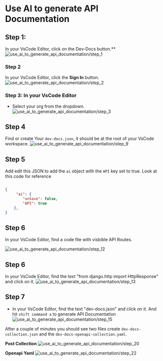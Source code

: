 
  
  # Use AI to generate API Documentation

## Step 1: 

In your VsCode Editor, click on the Dev-Docs button.**
![use_ai_to_generate_api_documentation/step_1](/img/use_ai_to_generate_api_documentation/step_1.png)

### Step 2
In your VsCode Editor, click the **Sign In** button.
![use_ai_to_generate_api_documentation/step_2](/img/use_ai_to_generate_api_documentation/step_2.png)

### Step 3: In your VsCode Editor

- Select your org from the dropdown.
![use_ai_to_generate_api_documentation/step_3](/img/use_ai_to_generate_api_documentation/step_3.png)


## Step 4
Find or create Your `dev-docs.json`, it should be at the root of your VsCode workspace.
![use_ai_to_generate_api_documentation/step_9](/img/use_ai_to_generate_api_documentation/step_9.png)


## Step 5

Add edit this JSON to add the `ai` object with the `API` key set to true.  Look at this code for reference

```json

{
     "ai": {
        "onSave": false,
        "API": true
    },
}

```

## Step 6

In your VsCode Editor, find a code file with visbible API Routes.

![use_ai_to_generate_api_documentation/step_12](/img/use_ai_to_generate_api_documentation/step_12.png)

## Step 6

In your VsCode Editor, find the text "from django.http import HttpResponse" and click on it.
![use_ai_to_generate_api_documentation/step_13](/img/use_ai_to_generate_api_documentation/step_13.png)

## Step 7

- In your VsCode Editor, find the text "dev-docs.json" and click on it.  And hit `shift command a` to generate API Documentation
![use_ai_to_generate_api_documentation/step_15](/img/use_ai_to_generate_api_documentation/step_15.png)

After a couple of minutes you should see two files create `dev-docs-collection.json` and the `dev-docs-openapi-collection.yaml`.


**Post Collection**
![use_ai_to_generate_api_documentation/step_20](/img/use_ai_to_generate_api_documentation/step_20.png)


**Openapi Yaml**
![use_ai_to_generate_api_documentation/step_22](/img/use_ai_to_generate_api_documentation/step_22.png)
  
  